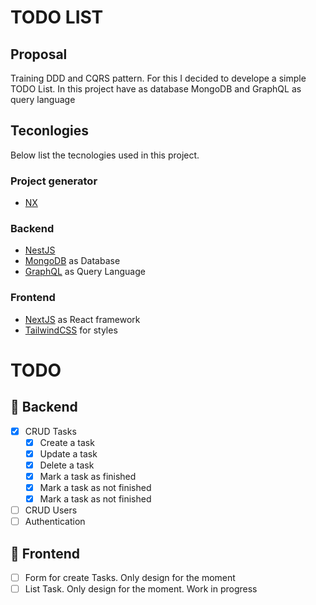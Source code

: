 # TODO LIST

## Proposal

Training DDD and CQRS pattern. For this I decided to develope a simple TODO List.
In this project have as database MongoDB and GraphQL as query language

## Teconlogies
Below list the tecnologies used in this project.

### Project generator
- [NX](https://nx.dev/)

### Backend
- [NestJS](https://nestjs.com/)
- [MongoDB](https://www.mongodb.com/es) as Database
- [GraphQL](https://graphql.org/) as Query Language

### Frontend
- [NextJS](https://nextjs.org/) as React framework
- [TailwindCSS](https://tailwindcss.com/) for styles

# TODO
## 🔧 Backend
- [x] CRUD Tasks
  - [x] Create a task
  - [x] Update a task
  - [x] Delete a task
  - [x] Mark a task as finished
  - [x] Mark a task as not finished
  - [x] Mark a task as not finished
- [ ] CRUD Users
- [ ] Authentication
## 🎨 Frontend
- [ ] Form for create Tasks. Only design for the moment
- [ ] List Task. Only design for the moment. Work in progress